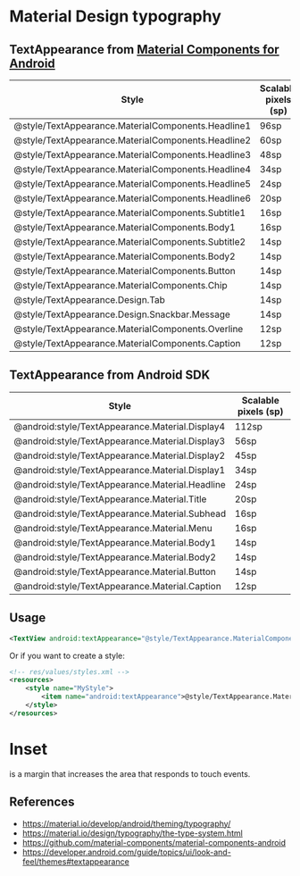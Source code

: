 # Material Design typography
## TextAppearance from [Material Components for Android](https://material.io/develop/android/docs/getting-started)
Style|Scalable pixels (sp)
--|--
@style/TextAppearance.MaterialComponents.Headline1|96sp
@style/TextAppearance.MaterialComponents.Headline2|60sp
@style/TextAppearance.MaterialComponents.Headline3|48sp
@style/TextAppearance.MaterialComponents.Headline4|34sp
@style/TextAppearance.MaterialComponents.Headline5|24sp
@style/TextAppearance.MaterialComponents.Headline6|20sp
@style/TextAppearance.MaterialComponents.Subtitle1|16sp
@style/TextAppearance.MaterialComponents.Body1|16sp
@style/TextAppearance.MaterialComponents.Subtitle2|14sp
@style/TextAppearance.MaterialComponents.Body2|14sp
@style/TextAppearance.MaterialComponents.Button|14sp
@style/TextAppearance.MaterialComponents.Chip|14sp
@style/TextAppearance.Design.Tab|14sp
@style/TextAppearance.Design.Snackbar.Message|14sp
@style/TextAppearance.MaterialComponents.Overline|12sp
@style/TextAppearance.MaterialComponents.Caption|12sp

## TextAppearance from Android SDK
Style|Scalable pixels (sp)
--|--
@android:style/TextAppearance.Material.Display4|112sp
@android:style/TextAppearance.Material.Display3|56sp
@android:style/TextAppearance.Material.Display2|45sp
@android:style/TextAppearance.Material.Display1|34sp
@android:style/TextAppearance.Material.Headline|24sp
@android:style/TextAppearance.Material.Title|20sp
@android:style/TextAppearance.Material.Subhead|16sp
@android:style/TextAppearance.Material.Menu|16sp
@android:style/TextAppearance.Material.Body1|14sp
@android:style/TextAppearance.Material.Body2|14sp
@android:style/TextAppearance.Material.Button|14sp
@android:style/TextAppearance.Material.Caption|12sp

## Usage
```xml
<TextView android:textAppearance="@style/TextAppearance.MaterialComponents.Headline6" />
```

Or if you want to create a style:

```xml
<!-- res/values/styles.xml -->
<resources>
    <style name="MyStyle">
        <item name="android:textAppearance">@style/TextAppearance.MaterialComponents.Headline6</item>
    </style>
</resources>
```

# Inset
is a margin that increases the area that responds to touch events.

## References
* https://material.io/develop/android/theming/typography/
* https://material.io/design/typography/the-type-system.html
* https://github.com/material-components/material-components-android
* https://developer.android.com/guide/topics/ui/look-and-feel/themes#textappearance

